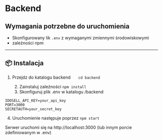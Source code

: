 # Backend

## Wymagania potrzebne do uruchomienia

- Skonfigurowany lik `.env` z wymaganymi zmiennymi środowiskowymi
- zależności npm

---

## 📦 Instalacja

1. Przejdz do katalogu backend
   `   cd backend`

   2. Zainstaluj zależności `npm install`
   3. Skonfiguruj plik .env w katalogu /backend

```
IDOSELL_API_KEY=your_api_key
PORT=3000
SECRETAUTH=your_secret_key
```

4. Uruchomienie następuje poprzez `npm start`

Serwer uruchomi się na http://localhost:3000 (lub innym porcie zdefiniowanym w .env)
